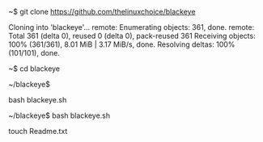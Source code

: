~$ git clone https://github.com/thelinuxchoice/blackeye

Cloning into 'blackeye'...
remote: Enumerating objects: 361, done.
remote: Total 361 (delta 0), reused 0 (delta 0), pack-reused 361
Receiving objects: 100% (361/361), 8.01 MiB | 3.17 MiB/s, done.
Resolving deltas: 100% (101/101), done.

~$ cd blackeye

~/blackeye$

bash blackeye.sh

~/blackeye$ bash blackeye.sh

touch Readme.txt
